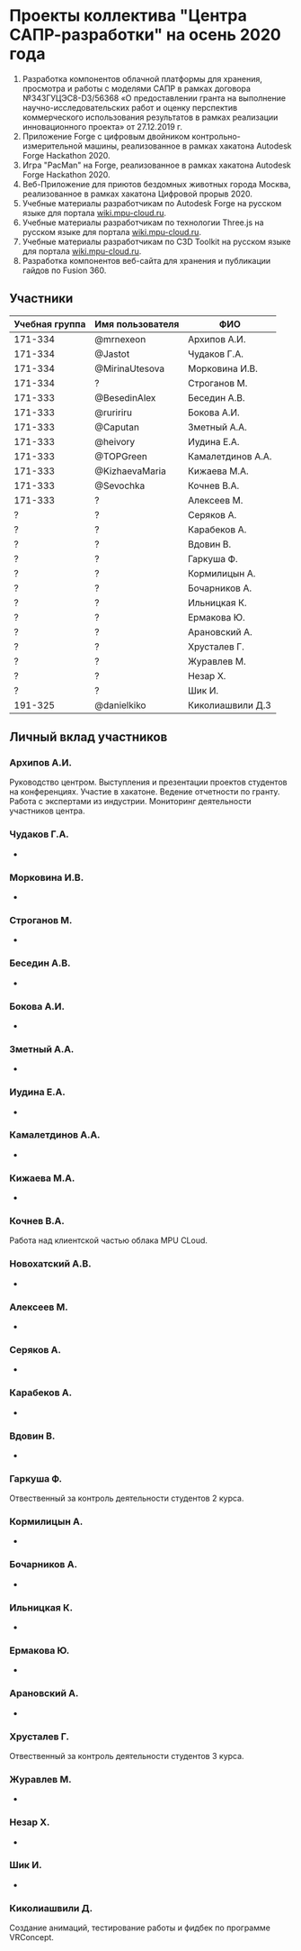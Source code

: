 # Проекты коллектива "Центра САПР-разработки" на осень 2020 года

1. Разработка компонентов облачной платформы для хранения, просмотра и работы с моделями САПР в рамках договора №343ГУЦЭС8-D3/56368 «О предоставлении гранта
на выполнение научно-исследовательских работ и оценку перспектив коммерческого использования результатов в рамках реализации инновационного проекта» от 27.12.2019 г.
2. Приложение Forge с цифровым двойником контрольно-измерительной машины, реализованное в рамках хакатона Autodesk Forge Hackathon 2020.
3. Игра "PacMan" на Forge, реализованное в рамках хакатона Autodesk Forge Hackathon 2020. 
4. Веб-Приложение для приютов бездомных животных города Москва, реализованное в рамках хакатона Цифровой прорыв 2020.
4. Учебные материалы разработчикам по Autodesk Forge на русском языке для портала [wiki.mpu-cloud.ru](wiki.mpu-cloud.ru).
5. Учебные материалы разработчикам по технологии Three.js на русском языке для портала [wiki.mpu-cloud.ru](wiki.mpu-cloud.ru).
6. Учебные материалы разработчикам по C3D Toolkit на русском языке для портала [wiki.mpu-cloud.ru](wiki.mpu-cloud.ru).
7. Разработка компонентов веб-сайта для хранения и публикации гайдов по Fusion 360.

## Участники

| Учебная группа | Имя пользователя  | ФИО               |
|----------------|-------------------|-------------------|
| 171-334        | @mrnexeon         | Архипов А.И.      |
| 171-334        | @Jastot           | Чудаков Г.А.      |
| 171-334        | @MirinaUtesova    | Морковина И.В.    |
| 171-334        | ?    | Строганов М.    |
| 171-333        | @BesedinAlex      | Беседин А.В.      |
| 171-333        | @ruririru         | Бокова А.И.       |
| 171-333        | @Caputan          | Зметный А.А.      |
| 171-333        | @heivory          | Иудина Е.А.       |
| 171-333        | @TOPGreen         | Камалетдинов А.А. |
| 171-333        | @KizhaevaMaria    | Кижаева М.А.      |
| 171-333        | @Sevochka         | Кочнев В.А.       |
| 171-333        | ? | Алексеев М.  |
| ?       | ?| Серяков А.  |
| ?        | ? | Карабеков А. |
| ?        | ? | Вдовин В. |
| ?        | ? | Гаркуша Ф. |
| ?        | ? | Кормилицын А. |
| ?        | ? | Бочарников А. |
| ?        | ? | Ильницкая К. |
| ?        | ? | Ермакова Ю. |
| ?        | ? | Арановский А. |
| ?        | ? | Хрусталев Г. |
| ?        | ? | Журавлев М. |
| ?        | ? | Незар Х. |
| ?        | ? | Шик И. |
| 191-325       | @danielkiko      | Киколиашвили Д.З      |

## Личный вклад участников

### Архипов А.И.

Руководство центром. Выступления и презентации проектов студентов на конференциях. Участие в хакатоне. Ведение отчетности по гранту. Работа с экспертами из индустрии. Мониторинг деятельности участников центра.

### Чудаков Г.А.

-

### Морковина И.В.

-

### Строганов М. 

-

### Беседин А.В.

-

### Бокова А.И.

-

### Зметный А.А.

-

### Иудина Е.А.

-

### Камалетдинов А.А.

-

### Кижаева М.А.

-

### Кочнев В.А.

Работа над клиентской частью облака MPU CLoud.

### Новохатский А.В.

-

### Алексеев М.

-

### Серяков А.

-

### Карабеков А.

-

### Вдовин В.

-

### Гаркуша Ф.

Отвественный за контроль деятельности студентов 2 курса.

### Кормилицын А.

-

### Бочарников А.

-

### Ильницкая К.

-

### Ермакова Ю.

-

### Арановский А.

-

### Хрусталев Г. 

Отвественный за контроль деятельности студентов 3 курса.

### Журавлев М.

-

### Незар Х.

-

### Шик И. 

-

### Киколиашвили Д. 

Создание анимаций, тестирование работы и фидбек по программе VRConcept.
